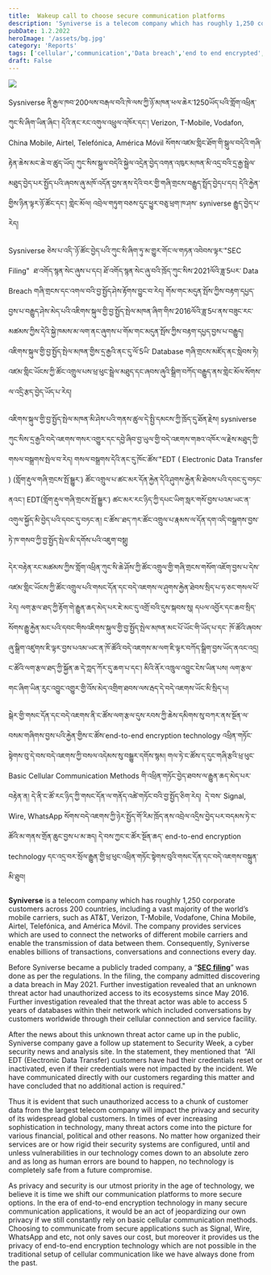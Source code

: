 ```yaml
---
title:	Wakeup call to choose secure communication platforms
description: 'Syniverse is a telecom company which has roughly 1,250 corporate customers across 200 countries, including a vast majority of the world’s mobile carriers, such as AT&T, Verizon, T-Mobile, Vodafone, China Mobile, Airtel, Telefónica, and América Móvil.'
pubDate: 1.2.2022
heroImage: '/assets/bg.jpg'
category: 'Reports'
tags: ['cellular','communication','Data breach','end to end encrypted','hacking','Syniverse']
draft: False
---
```

![](https://blog.tibcert.org/wp-content/uploads/2022/02/SyniverseDataBreach.jpg)

Sysniverse ནི་རྒྱལ་ཁབ་200ལས་བརྒལ་བའི་ཁེ་ལས་ཀྱི་ཉོ་མཁན་ཕལ་ཆེར་1250ཡོད་པའི་གློག་འཕྲིན་ཀུང་སི་ཞིག་ཡིན་ཞིང་། དེའི་ནང་རང་འགུལ་འཕྲུལ་འཁོར་དང་། Verizon, T-Mobile, Vodafon, China Mobile, Airtel, Telefónica, América Móvil སོགས་འཛམ་གླིང་ཐོག་གི་སྒུལ་བདེའི་གཞི་རྟེན་ཆེས་མང་ཆེ་བ་ཚུད་ཡོད། ཀུང་སིས་སྒུལ་བདེའི་སྐྱེལ་འདྲེན་བྱེད་འགན་འཁུར་མཁན་མི་འདྲ་བའི་དྲ་རྒྱ་སྦྲེལ་མཐུད་བྱེད་པར་སྤྱོད་པའི་ཞབས་ཞུ་མཁོ་འདོན་བྱས་ནས་དེའི་བར་གྱི་གཞི་གྲངས་བརྒྱུད་སྤྲོད་བྱེདཔ་དང། དེའི་རྐྱེན་གྱིས་ཉིན་ལྟར་ཉོ་ཚོང་དང་། གླེང་མོལ། འབྲེལ་གཏུག་བཅས་དུང་ཕྱུར་བཅུ་ཕྲག་ཁ་ཤས་ syniverse རྒྱུད་བྱེད་པ་རེད།

Sysniverse ཅེས་པ་འདི་་ཉོ་ཚོང་བྱེད་པའི་ཀུང་སི་ཞིག་ཏུ་མ་གྱུར་གོང་ལ་གཏན་འབེབས་ལྟར་"SEC Filing"  ཐ་འགོད་སྙན་སེང་ཞུས་པ་དང། ཐོ་འགོད་སྙན་སེང་ཞུ་བའི་ཁྲོད་ཀུང་སིས་2021ལོའི་ཟླ་5པར་ Data Breach གཞི་གྲངས་དང་འགལ་བའི་བྱ་སྤྱོད་ཤེས་རྟོགས་བྱུང་བ་རེད། གོམ་གང་མདུན་སྤོས་ཀྱིས་བརྟག་དཔྱད་བྱས་པ་བརྒྱུད་ཤེས་མེད་པའི་འཇིགས་སྐུལ་གྱི་བྱ་སྤྱོད་སྤེལ་མཁན་ཞིག་གིས་2016ལོའི་ཟླ་5པ་ནས་བཟུང་རང་མཚམས་ཀྱིས་དེའི་སྐྱེ་ཁམས་མ་ལག་ནང་ཞུགས་པ་གོམ་གང་མདུན་སྤོས་ཀྱིས་བརྟག་དཔྱད་བྱས་པ་བརྒྱུད། འཇིགས་སྐུལ་གྱི་བྱ་སྤྱོད་སྤེལ་མཁན་གྱིས་དྲ་རྒྱའི་ནང་དུ་ལོ་5ཡི་ Database གཞི་གྲངས་མཛོད་ནང་སླེབས་ཏེ། འཛམ་གླིང་ཡོངས་ཀྱི་ཚོང་འགྲུལ་པས་ཕྲ་ཕུང་སྦྲེལ་མཐུད་དང་ཞབས་ཞུའི་སྒྲིག་བཀོད་བརྒྱུད་ནས་གླེང་མོལ་སོགས་ལ་འདྲི་རྩད་བྱེད་ཡོད་པ་རེད།

འཇིགས་སྐུལ་གྱི་བྱ་སྤྱོད་སྤེལ་མཁན་མི་ཤེས་པའི་གནས་ཚུལ་དེ་སྤྱི་དམངས་ཀྱི་ཁྲོད་དུ་ཐོན་རྗེས། sysniverse ཀུང་སིས་དྲ་རྒྱའི་བདེ་འཇགས་གསར་འགྱུར་དང་དབྱེ་ཞིབ་བྱ་ཡུལ་གྱི་བདེ་འཇགས་གཟའ་འཁོར་ལ་རྗེས་མཐུད་ཀྱི་གསལ་བསྒྲགས་སྤེལ་བ་རེད། གསལ་བསྒྲགས་དེའི་ནང་དུ་ཁོང་ཚོས་"EDT ( Electronic Data Transfer ) (གློག་རྡུལ་གཞི་གྲངས་སྤོ་སྒྱུར་) ཚོང་འགྲུལ་པ་ཚང་མར་དོན་རྐྱེན་དེའི་ཤུགས་རྐྱེན་མི་ཐེབས་པའི་དབང་དུ་བཏང་ནའང་། EDT(གློག་རྡུལ་གཞི་གྲངས་སྤོ་སྒྱུར་) ཚང་མར་རང་ཉིད་ཀྱི་དཔང་ཡིག་སླར་གསོ་བྱས་པའམ་ཡང་ན་འགུལ་སྐྱོད་མི་བྱེད་པའི་དབང་དུ་བཏང་ན། ང་ཚོས་་ཐད་ཀར་ཚོང་འགྲུལ་པ་རྣམས་ལ་དོན་དག་འདི་བསྒྲགས་བྱས་ཏེ་ཁ་གསབ་ཀྱི་བྱ་སྤྱོད་སྤེལ་མི་དགོས་པའི་འཇུག་བསྡུ།

དེར་བརྟེན་རང་མཚམས་ཀྱིས་གློག་འཕྲིན་ཀུང་སི་ཆེ་ཤོས་ཀྱི་ཚོང་འགྲུལ་གྱི་གཞི་གྲངས་གསོག་འཇོག་བྱས་པ་དེས་འཛམ་གླིང་ཡོངས་ཀྱི་ཚོང་འགྲུལ་པའི་གསང་དོན་དང་བདེ་འཇགས་ལ་ཤུགས་རྐྱེན་ཐེབས་སྲིད་པ་ཧ་ཅང་གསལ་པོ་རེད། ལག་རྩལ་ཐད་ཀྱི་རྟོག་གེ་རྒྱུན་ཆད་མེད་པར་ཇེ་མང་དུ་འགྲོ་བའི་དུས་སྐབས་སུ། དཔལ་འབྱོར་དང་ཆབ་སྲིད་སོགས་རྒྱུ་རྐྱེན་མང་པའི་དབང་གིསའཇིགས་སྐུལ་གྱི་བྱ་སྤྱོད་སྤེལ་མཁན་མང་པོ་ཡོང་གི་ཡོད་པ་དང་ ཁོ་ཚོའི་ཞབས་ཞུ་སྒྲིག་འཛུགས་ཇི་ལྟར་བྱས་པའམ་ཡང་ན་ཁོ་ཚོའི་བདེ་འཇགས་མ་ལག་ཇི་ལྟར་བཀོད་སྒྲིག་བྱས་ཡོད་ནའང་འདྲ། ང་ཚོའི་ལག་རྩལ་ཐད་ཀྱི་སྐྱོན་ཆ་དེ་ཀླད་ཀོར་དུ་ཆག་པ་དང་། མིའི་ནོར་འཁྲུལ་འབྱུང་ངེས་ཡིན་པས། ལག་རྩལ་གང་ཞིག་ཡིན་རུང་འབྱུང་འགྱུར་གྱི་འོས་མེད་འགྲིག་ཐབས་ལས་རྦད་དེ་བདེ་འཇགས་ཡོང་མི་སྲིད་པ།

སྒེར་གྱི་གསང་དོན་དང་བདེ་འཇགས་ནི་ང་ཚོས་ལག་རྩལ་དུས་རབས་ཀྱི་ཆེས་དམིགས་སུ་བཀར་ནས་སྔོན་ལ་བསམ་གཞིགས་བྱས་པའི་རྐྱེན་གྱིས་ང་ཚོས་end-to-end encryption technology འཕྲིན་གཏོང་སྟེགས་བུ་དེ་བས་བདེ་འཇགས་ཀྱི་བསལ་འདེམས་སུ་བསྒྱུར་དགོས་སྙམ། གལ་ཏེ་ང་ཚོས་ད་དུང་གཞི་རྩའི་ཕྲ་ཕུང་Basic Cellular Communication Methods གི་འཕྲིན་གཏོང་བྱེད་ཐབས་ལ་རྒྱུན་ཆད་མེད་པར་བརྟེན་ན། དེ་ནི་ང་ཚོ་རང་ཉིད་ཀྱི་གསང་དོན་ལ་གནོད་འཚེ་གཏོང་བའི་བྱ་སྤྱོད་ཅིག་རེད།  དེ་བས་ Signal,  Wire, WhatsApp སོགས་བདེ་འཇགས་ཀྱི་ཉེར་སྤྱོད་གོ་རིམ་ཁྲོད་ནས་འབྲེལ་འདྲིས་བྱེད་པར་བདམས་ཏེ་ང་ཚོའི་མ་གནས་གྲོན་ཆུང་བྱས་པ་མ་ཟད། དེ་བས་ཀྱང་ང་ཚོར་སྔོན་ཆད་ end-to-end encryption technology དང་འདྲ་བར་སྲོལ་རྒྱུན་གྱི་ཕྲ་ཕུང་འཕྲིན་གཏོང་སྟེགས་བུའི་གསང་དོན་དང་བདེ་འཇགས་བསྐྲུན་མི་ཐུབ།

**Syniverse** is a telecom company which has roughly 1,250 corporate customers across 200 countries, including a vast majority of the world’s mobile carriers, such as AT&T, Verizon, T-Mobile, Vodafone, China Mobile, Airtel, Telefónica, and América Móvil. The company provides services which are used to connect the networks of different mobile carriers and enable the transmission of data between them. Consequently, Syniverse enables billions of transactions, conversations and connections every day.

Before Syniverse became a publicly traded company, a “[**SEC filing**](https://www.sec.gov/edgar/searchedgar/companysearch.html)” was done as per the regulations. In the filing, the company admitted discovering a data breach in May 2021. Further investigation revealed that an unknown threat actor had unauthorized access to its ecosystems since May 2016.  Further investigation revealed that the threat actor was able to access 5 years of databases within their network which included conversations by customers worldwide through their cellular connection and service facility.

After the news about this unknown threat actor came up in the public, Syniverse company gave a follow up statement to Security Week, a cyber security news and analysis site. In the statement, they mentioned that  “All EDT (Electronic Data Transfer) customers have had their credentials reset or inactivated, even if their credentials were not impacted by the incident. We have communicated directly with our customers regarding this matter and have concluded that no additional action is required."

Thus it is evident that such unauthorized access to a chunk of customer data from the largest telecom company will impact the privacy and security of its widespread global customers. In times of ever increasing sophistication in technology, many threat actors come into the picture for various financial, political and other reasons. No matter how organized their services are or how rigid their security systems are configured, until and unless vulnerabilities in our technology comes down to an absolute zero and as long as human errors are bound to happen, no technology is completely safe from a future compromise.

As privacy and security is our utmost priority in the age of technology, we believe it is time we shift our communication platforms to more secure options. In the era of end-to-end encryption technology in many secure communication applications, it would be an act of jeopardizing our own privacy if we still constantly rely on basic cellular communication methods. Choosing to communicate from secure applications such as Signal, Wire, WhatsApp and etc, not only saves our cost, but moreover it provides us the privacy of end-to-end encryption technology which are not possible in the traditional setup of cellular communication like we have always done from the past.